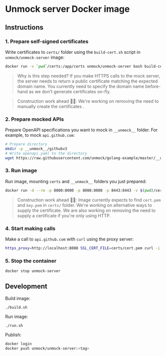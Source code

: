 # Unmock server Docker image

## Instructions

### 1. Prepare self-signed certificates

Write certificates to `certs/` folder using the `build-cert.sh` script in `unmock/unmock-server` image:

```bash
docker run -v `pwd`/certs:/app/certs unmock/unmock-server bash build-cert.sh api.github.com certs/
```

> Why is this step needed? If you make HTTPS calls to the mock server, the server needs to return a public certificate matching the expected domain name. You currently need to specify the domain name before-hand as we don't generate certificates on-fly.

> Construction work ahead 👷‍♀️: We're working on removing the need to manually create the certificates .

### 2. Prepare mocked APIs

Prepare OpenAPI specifications you want to mock in `__unmock__` folder. For example, to mock `api.github.com`:

```bash
# Prepare directory
mkdir -p __unmock__/githubv3
# Write openapi.yaml to the directory
wget https://raw.githubusercontent.com/unmock/golang-example/master/__unmock__/githubv3/openapi.yaml -O __unmock__/githubv3/openapi.yaml
```

### 3. Run image

Run image, mounting `certs` and `__unmock__` folders you just prepared:

```bash
docker run -d --rm -p 8000:8000 -p 8008:8008 -p 8443:8443 -v $(pwd)/certs:/app/certs -v $(pwd)/__unmock__:/app/__unmock__ --name unmock-server unmock/unmock-server
```

> Construction work ahead 👷‍♂️: Image currently expects to find `cert.pem` and `key.pem` in `certs/` folder. We're working on alternative ways to supply the certificate. We are also working on removing the need to supply a certificate if you're only using HTTP.

### 4. Start making calls

Make a call to `api.github.com` with `curl` using the proxy server:

```bash
https_proxy=http://localhost:8008 SSL_CERT_FILE=certs/cert.pem curl -i https://api.github.com/user/repos
```

### 5. Stop the container

```bash
docker stop unmock-server
```

## Development

Build image:

```
./build.sh
```

Run image:

```
./run.sh
```

Publish:

```bash
docker login
docker push unmock/unmock-server:<tag>
```
